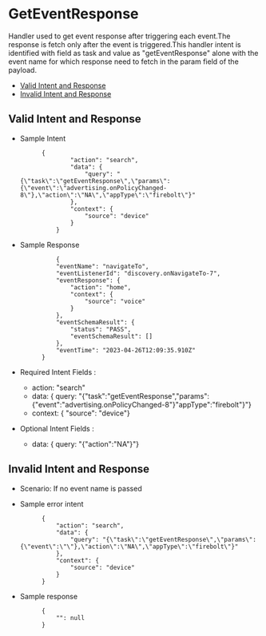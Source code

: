 # GetEventResponse

Handler used to get event response after triggering each event.The response is fetch only after the event is triggered.This handler intent is identified with field as task and value as "getEventResponse" alone with the event name for which response need to fetch in the param field of the payload.

* [Valid Intent and Response](#valid-intent-and-response)
* [Invalid Intent and Response](#invalid-intent-and-response)

## Valid Intent and Response

- Sample Intent

            {
                    "action": "search",
                    "data": {
                        "query": "{\"task\":\"getEventResponse\",\"params\":{\"event\":\"advertising.onPolicyChanged-8\"},\"action\":\"NA\",\"appType\":\"firebolt\"}"
                    },
                    "context": {
                        "source": "device"
                    }
                }

- Sample Response

                {
                "eventName": "navigateTo",
                "eventListenerId": "discovery.onNavigateTo-7",
                "eventResponse": {
                    "action": "home",
                    "context": {
                        "source": "voice"
                    }
                },
                "eventSchemaResult": {
                    "status": "PASS",
                    "eventSchemaResult": []
                },
                "eventTime": "2023-04-26T12:09:35.910Z"
            }

- Required Intent Fields : 
    - action: "search"
    - data: { query: "{"task":"getEventResponse","params":{"event":"advertising.onPolicyChanged-8"}"appType":"firebolt"}"}
    - context: { "source": "device"}

- Optional Intent Fields :
    - data: { query: "{"action":"NA"}"}

## Invalid Intent and Response

- Scenario: If no event name is passed
- Sample error intent 
    
            {
                "action": "search",
                "data": {
                    "query": "{\"task\":\"getEventResponse\",\"params\":{\"event\":\"\"},\"action\":\"NA\",\"appType\":\"firebolt\"}"
                },
                "context": {
                    "source": "device"
                }
            }

- Sample response

            {
                "": null
            }

 
